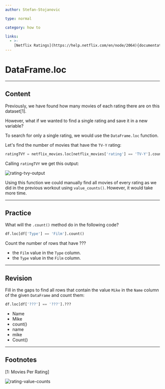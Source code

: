 ```yaml
---
author: Stefan-Stojanovic

type: normal

category: how to

links:
  - >-
    [Netflix Ratings](https://help.netflix.com/en/node/2064){documentation}
---
```


# DataFrame.loc

---
## Content

Previously, we have found how many movies of each rating there are on this dataset[1].

However, what if we wanted to find a single rating and save it in a new variable?

To search for only a single rating, we would use the `DataFrame.loc` function.

Let's find the number of movies that have the `TV-Y` rating:

```python
ratingTVY = netflix_movies.loc[netflix_movies['rating'] == 'TV-Y'].count()
```

Calling `ratingTVY` we get this output:

![rating-tvy-output](https://img.enkipro.com/f7b7f094361df6f461a20f0c128ce806.png)


Using this function we could manually find all movies of every rating as we did in the previous workout using `value_counts()`. However, it would take more time.

---
## Practice

What will the `.count()` method do in the following code?
```py
df.loc[df['Type'] == 'Film'].count()
```

Count the number of rows that have ???

- the `Film` value in the `Type` column.
- the `Type` value in the `Film` column.

---
## Revision

Fill in the gaps to find all rows that contain the value `Mike` in the `Name` column of the given `DataFrame` and count them:

```python
df.loc[df['???'] == '???'].???
```

- Name
- Mike
- count()
- name
- mike
- Count()

---
## Footnotes

[1: Movies Per Rating]

![rating-value-counts](https://img.enkipro.com/0cc70287b1a54ac2352a870d35c659a4.png)